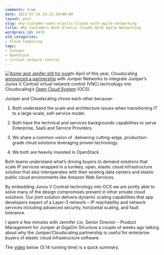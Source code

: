 ```yaml
---
comments: true
date: 2013-07-16 14:22:20+00:00
layout: post
slug: why-customer-want-elastic-clouds-with-agile-networking
title: Why Customers Want Elastic Clouds With Agile Networking
wordpress_id: 6478
old_categories:
- Cloud Computing
tags:
- Juniper
- OpenStack
- virtual network control
---
```





[![Azmir and Jenifer still for post](http://www.cloudscaling.com/wp-content/uploads/2013/07/Azmir-and-Jenifer-still-for-post-300x199.png)](http://www.cloudscaling.com/wp-content/uploads/2013/07/Azmir-and-Jenifer-still-for-post.png)In April of this year, Cloudscaling [announced a partnership](http://cloudscaling.com/blog/press-releases/juniper/) with Juniper Networks to integrate Juniper’s Junos V Contrail virtual network control (VNC) technology into Cloudscaling’s [Open Cloud System](http://cloudscaling.com/products/ocs-system-overview/) (OCS).




Juniper and Cloudscaling chose each other because:





	
  1. Both understand the scale and architecture issues when transitioning IT to a large-scale, self-service model.

	
  2. Both have the technical and services backgrounds capabilities to serve Enterprise, SaaS and Service Providers.

	
  3. We share a common vision of  delivering cutting-edge, production-grade cloud solutions leveraging proven technology.

	
  4. We both are heavily invested in OpenStack.




Both teams understand what’s driving buyers to demand solutions that scale IP services wrapped in a turnkey, open, elastic cloud infrastructure solution that also interoperates with their existing data centers and elastic public cloud environments like Amazon Web Services.




By embedding Junos V Contrail technology into OCS we are jointly able to solve many of the design compromises present in other private cloud solutions. Our joint solution delivers dynamic scaling capabilities that app developers expect of a Layer-3 network – IP reachability and network services including advanced security, horizontal scaling, and fault tolerance.




I spent a few minutes with Jennifer Lin, Senior Director – Product Management for Juniper at GigaOm Structure a couple of weeks ago talking about why the Juniper/Cloudscaling partnership is useful for enterprise buyers of elastic cloud infrastructure software.




The [video](http://youtu.be/Lz3wZ6jqev8) below (3:14 running time) is a quick summary.






